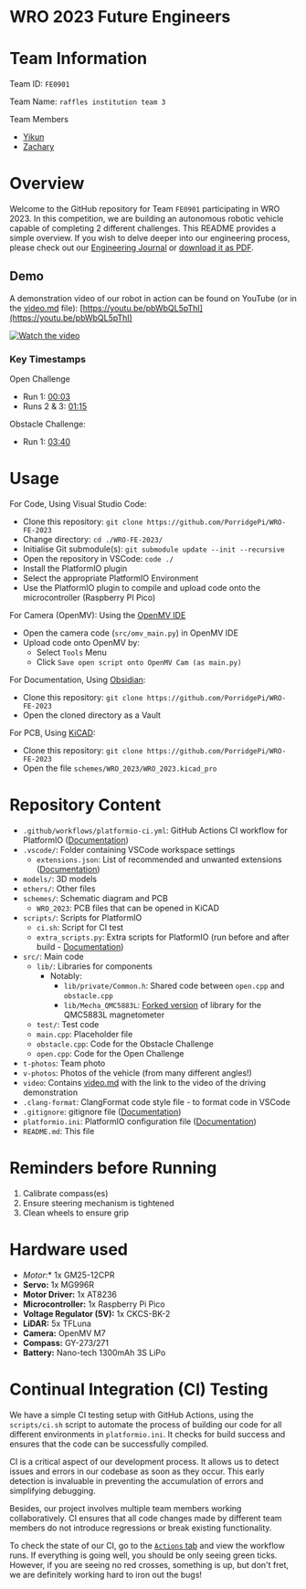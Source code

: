 # WRO 2023 Future Engineers

# Team Information

Team ID: `FE0901`

Team Name: `raffles institution team 3`

Team Members
- [Yikun](https://github.com/PorridgePi)
- [Zachary](https://github.com/Zachareeeeee)

# Overview

Welcome to the GitHub repository for Team `FE0901` participating in WRO 2023. In this competition, we are building an autonomous robotic vehicle capable of completing 2 different challenges. This README provides a simple overview. If you wish to delve deeper into our engineering process, please check out our [Engineering Journal](Engineering%20Journal.md) or [download it as PDF](https://github.com/PorridgePi/WRO-FE-2023/blob/main/docs/Engineering%20Journal.pdf).

## Demo

A demonstration video of our robot in action can be found on YouTube (or in the [video.md](video/video.md) file): [https://youtu.be/pbWbQL5pThI](https://youtu.be/pbWbQL5pThI)

[![Watch the video](https://img.youtube.com/vi/pbWbQL5pThI/hqdefault.jpg)](https://www.youtube.com/embed/pbWbQL5pThI)

### Key Timestamps
Open Challenge
- Run 1: [00:03](https://youtu.be/pbWbQL5pThI&t=3)
- Runs 2 & 3: [01:15](https://youtu.be/pbWbQL5pThI&t=75)

Obstacle Challenge:
- Run 1: [03:40](https://youtu.be/pbWbQL5pThI&t=221)

# Usage
For Code, Using Visual Studio Code:
- Clone this repository: `git clone https://github.com/PorridgePi/WRO-FE-2023`
- Change directory: `cd ./WRO-FE-2023/`
- Initialise Git submodule(s): `git submodule update --init --recursive`
- Open the repository in VSCode: `code ./`
- Install the PlatformIO plugin
- Select the appropriate PlatformIO Environment
- Use the PlatformIO plugin to compile and upload code onto the microcontroller (Raspberry PI Pico)

For Camera (OpenMV): Using the [OpenMV IDE](https://openmv.io/pages/download)
- Open the camera code (`src/omv_main.py`) in OpenMV IDE
- Upload code onto OpenMV by:
    - Select `Tools` Menu
    - Click `Save open script onto OpenMV Cam (as main.py)`

For Documentation, Using [Obsidian](https://obsidian.md/):
- Clone this repository: `git clone https://github.com/PorridgePi/WRO-FE-2023`
- Open the cloned directory as a Vault

For PCB, Using [KiCAD](https://www.kicad.org/):
- Clone this repository: `git clone https://github.com/PorridgePi/WRO-FE-2023`
- Open the file `schemes/WRO_2023/WRO_2023.kicad_pro`

# Repository Content
- `.github/workflows/platformio-ci.yml`: GitHub Actions CI workflow for PlatformIO ([Documentation](https://docs.platformio.org/en/latest/integration/ci/github-actions.html))
- `.vscode/`: Folder containing VSCode workspace settings
    - `extensions.json`: List of recommended and unwanted extensions ([Documentation](https://code.visualstudio.com/docs/editor/extension-gallery#_workspace-recommended-extensions))
- `models/`: 3D models
- `others/`: Other files
- `schemes/`: Schematic diagram and PCB
    - `WRO_2023`: PCB files that can be opened in KiCAD
- `scripts/`: Scripts for PlatformIO
    - `ci.sh`: Script for CI test
    - `extra_scripts.py`: Extra scripts for PlatformIO (run before and after build - [Documentation](https://docs.platformio.org/en/latest/scripting/actions.html))
- `src/`: Main code
    - `lib/`: Libraries for components
        - Notably:
            - `lib/private/Common.h`: Shared code between `open.cpp` and `obstacle.cpp`
            - `lib/Mecha_QMC5883L`: [Forked version](https://github.com/PorridgePi/Mecha_QMC5883L) of library for the QMC5883L magnetometer
    - `test/`: Test code
    - `main.cpp`: Placeholder file
    - `obstacle.cpp`: Code for the Obstacle Challenge
    - `open.cpp`: Code for the Open Challenge
- `t-photos`: Team photo
- `v-photos`: Photos of the vehicle (from many different angles!)
- `video`: Contains [video.md](video/video.md) with the link to the video of the driving demonstration
- `.clang-format`: ClangFormat code style file - to format code in VSCode
- `.gitignore`: gitignore file ([Documentation](https://git-scm.com/docs/gitignore))
- `platformio.ini`: PlatformIO configuration file ([Documentation](https://docs.platformio.org/en/stable/projectconf/index.html))
- `README.md`: This file

# Reminders before Running
1. Calibrate compass(es)
2. Ensure steering mechanism is tightened
3. Clean wheels to ensure grip

# Hardware used
- *Motor:** 1x GM25-12CPR 
- **Servo:** 1x MG996R
- **Motor Driver:** 1x AT8236
- **Microcontroller:** 1x Raspberry Pi Pico
- **Voltage Regulator (5V):** 1x CKCS-BK-2
- **LiDAR:** 5x TFLuna
- **Camera:** OpenMV M7
- **Compass:** GY-273/271
- **Battery:** Nano-tech 1300mAh 3S LiPo

# Continual Integration (CI) Testing

We have a simple CI testing setup with GitHub Actions, using the `scripts/ci.sh` script to automate the process of building our code for all different environments in `platformio.ini`. It checks for build success and ensures that the code can be successfully compiled.

CI is a critical aspect of our development process. It allows us to detect issues and errors in our codebase as soon as they occur. This early detection is invaluable in preventing the accumulation of errors and simplifying debugging.

Besides, our project involves multiple team members working collaboratively. CI ensures that all code changes made by different team members do not introduce regressions or break existing functionality.

To check the state of our CI, go to the [`Actions` tab](https://github.com/PorridgePi/WRO-FE-2023/actions) and view the workflow runs. If everything is going well, you should be only seeing green ticks. However, if you are seeing no red crosses, something is up, but don't fret, we are definitely working hard to iron out the bugs!
